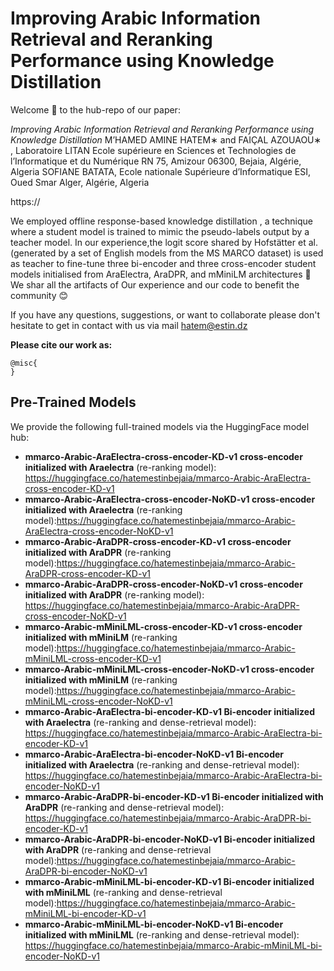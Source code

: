 # Improving Arabic Information Retrieval and Reranking Performance using Knowledge Distillation

Welcome 🙌 to the hub-repo of our paper:

*Improving Arabic Information Retrieval and Reranking Performance using Knowledge Distillation* M’HAMED AMINE HATEM∗ and FAIÇAL AZOUAOU∗ , Laboratoire LITAN Ecole supérieure en Sciences et Technologies de l’Informatique et du Numérique RN 75, Amizour 06300, Bejaia, Algérie, Algeria
SOFIANE BATATA, Ecole nationale Supérieure d’Informatique ESI, Oued Smar Alger, Algérie, Algeria

https://

We employed offline response-based knowledge distillation , a technique where a student model is trained to mimic the pseudo-labels output by a teacher model. In our experience,the logit score shared by Hofstätter et al.(generated by a set of English models from the MS MARCO dataset) is used as teacher to fine-tune three bi-encoder and three cross-encoder student models initialised from AraElectra, AraDPR, and mMiniLM architectures
 🎉 We shar all the artifacts of Our experience and our code to benefit the community  😊

If you have any questions, suggestions, or want to collaborate please don't hesitate to get in contact with us via mail hatem@estin.dz

**Please cite our work as:**
````
@misc{
}
````
## Pre-Trained Models

We provide the following full-trained models via the HuggingFace model hub:
* **mmarco-Arabic-AraElectra-cross-encoder-KD-v1 cross-encoder initialized with Araelectra**  (re-ranking model): https://huggingface.co/hatemestinbejaia/mmarco-Arabic-AraElectra-cross-encoder-KD-v1
* **mmarco-Arabic-AraElectra-cross-encoder-NoKD-v1 cross-encoder initialized with Araelectra**  (re-ranking model):https://huggingface.co/hatemestinbejaia/mmarco-Arabic-AraElectra-cross-encoder-NoKD-v1
* **mmarco-Arabic-AraDPR-cross-encoder-KD-v1 cross-encoder initialized with AraDPR** (re-ranking model):https://huggingface.co/hatemestinbejaia/mmarco-Arabic-AraDPR-cross-encoder-KD-v1
* **mmarco-Arabic-AraDPR-cross-encoder-NoKD-v1 cross-encoder initialized with AraDPR** (re-ranking model): https://huggingface.co/hatemestinbejaia/mmarco-Arabic-AraDPR-cross-encoder-NoKD-v1
* **mmarco-Arabic-mMiniLML-cross-encoder-KD-v1 cross-encoder initialized with mMiniLM** (re-ranking model):https://huggingface.co/hatemestinbejaia/mmarco-Arabic-mMiniLML-cross-encoder-KD-v1
* **mmarco-Arabic-mMiniLML-cross-encoder-NoKD-v1 cross-encoder initialized with mMiniLM** (re-ranking model):https://huggingface.co/hatemestinbejaia/mmarco-Arabic-mMiniLML-cross-encoder-NoKD-v1
* **mmarco-Arabic-AraElectra-bi-encoder-KD-v1 Bi-encoder initialized  with Araelectra** (re-ranking and dense-retrieval model): https://huggingface.co/hatemestinbejaia/mmarco-Arabic-AraElectra-bi-encoder-KD-v1
* **mmarco-Arabic-AraElectra-bi-encoder-NoKD-v1 Bi-encoder initialized  with Araelectra** (re-ranking and dense-retrieval model): https://huggingface.co/hatemestinbejaia/mmarco-Arabic-AraElectra-bi-encoder-NoKD-v1
* **mmarco-Arabic-AraDPR-bi-encoder-KD-v1 Bi-encoder initialized  with AraDPR** (re-ranking and dense-retrieval model): https://huggingface.co/hatemestinbejaia/mmarco-Arabic-AraDPR-bi-encoder-KD-v1
* **mmarco-Arabic-AraDPR-bi-encoder-NoKD-v1 Bi-encoder initialized  with AraDPR** (re-ranking and dense-retrieval model):https://huggingface.co/hatemestinbejaia/mmarco-Arabic-AraDPR-bi-encoder-NoKD-v1
* **mmarco-Arabic-mMiniLML-bi-encoder-KD-v1 Bi-encoder initialized  with mMiniLML** (re-ranking and dense-retrieval model):https://huggingface.co/hatemestinbejaia/mmarco-Arabic-mMiniLML-bi-encoder-KD-v1
* **mmarco-Arabic-mMiniLML-bi-encoder-NoKD-v1 Bi-encoder initialized  with mMiniLML** (re-ranking and dense-retrieval model): https://huggingface.co/hatemestinbejaia/mmarco-Arabic-mMiniLML-bi-encoder-NoKD-v1


